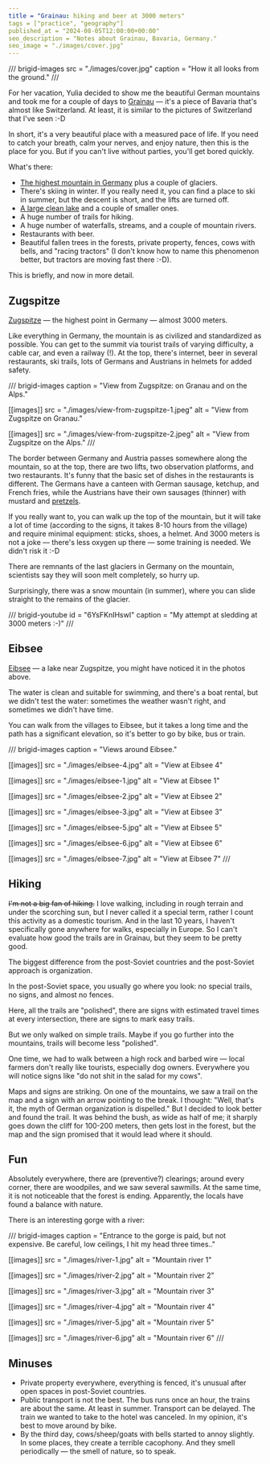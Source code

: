 ```yaml
---
title = "Grainau: hiking and beer at 3000 meters"
tags = ["practice", "geography"]
published_at = "2024-08-05T12:00:00+00:00"
seo_description = "Notes about Grainau, Bavaria, Germany."
seo_image = "./images/cover.jpg"
---
```


/// brigid-images
src = "./images/cover.jpg"
caption = "How it all looks from the ground."
///

For her vacation, Yulia decided to show me the beautiful German mountains and took me for a couple of days to [Grainau](https://en.wikipedia.org/wiki/Grainau) — it's a piece of Bavaria that's almost like Switzerland. At least, it is similar to the pictures of Switzerland that I've seen :-D

In short, it's a very beautiful place with a measured pace of life. If you need to catch your breath, calm your nerves, and enjoy nature, then this is the place for you. But if you can't live without parties, you'll get bored quickly.

What's there:

- [The highest mountain in Germany](https://en.wikipedia.org/wiki/Zugspitze) plus a couple of glaciers.
- There's skiing in winter. If you really need it, you can find a place to ski in summer, but the descent is short, and the lifts are turned off.
- [A large clean lake](https://en.wikipedia.org/wiki/Eibsee) and a couple of smaller ones.
- A huge number of trails for hiking.
- A huge number of waterfalls, streams, and a couple of mountain rivers.
- Restaurants with beer.
- Beautiful fallen trees in the forests, private property, fences, cows with bells, and "racing tractors" (I don't know how to name this phenomenon better, but tractors are moving fast there :-D).

This is briefly, and now in more detail.

## Zugspitze

[Zugspitze](https://en.wikipedia.org/wiki/Zugspitze) — the highest point in Germany — almost 3000 meters.

Like everything in Germany, the mountain is as civilized and standardized as possible. You can get to the summit via tourist trails of varying difficulty, a cable car, and even a railway (!). At the top, there's internet, beer in several restaurants, ski trails, lots of Germans and Austrians in helmets for added safety.

/// brigid-images
caption = "View from Zugspitze: on Granau and on the Alps."

[[images]]
src = "./images/view-from-zugspitze-1.jpeg"
alt = "View from Zugspitze on Granau."

[[images]]
src = "./images/view-from-zugspitze-2.jpeg"
alt = "View from Zugspitze on the Alps."
///

The border between Germany and Austria passes somewhere along the mountain, so at the top, there are two lifts, two observation platforms, and two restaurants. It's funny that the basic set of dishes in the restaurants is different. The Germans have a canteen with German sausage, ketchup, and French fries, while the Austrians have their own sausages (thinner) with mustard and [pretzels](https://en.wikipedia.org/wiki/Pretzel).

If you really want to, you can walk up the top of the mountain, but it will take a lot of time (according to the signs, it takes 8-10 hours from the village) and require minimal equipment: sticks, shoes, a helmet. And 3000 meters is not a joke — there's less oxygen up there — some training is needed. We didn't risk it :-D

There are remnants of the last glaciers in Germany on the mountain, scientists say they will soon melt completely, so hurry up.

Surprisingly, there was a snow mountain (in summer), where you can slide straight to the remains of the glacier.

/// brigid-youtube
id = "6YsFKnIHswI"
caption = "My attempt at sledding at 3000 meters :-)"
///

## Eibsee

[Eibsee](https://en.wikipedia.org/wiki/Eibsee) — a lake near Zugspitze, you might have noticed it in the photos above.

The water is clean and suitable for swimming, and there's a boat rental, but we didn't test the water: sometimes the weather wasn't right, and sometimes we didn't have time.

You can walk from the villages to Eibsee, but it takes a long time and the path has a significant elevation, so it's better to go by bike, bus or train.

/// brigid-images
caption = "Views around Eibsee."

[[images]]
src = "./images/eibsee-4.jpg"
alt = "View at Eibsee 4"

[[images]]
src = "./images/eibsee-1.jpg"
alt = "View at Eibsee 1"

[[images]]
src = "./images/eibsee-2.jpg"
alt = "View at Eibsee 2"

[[images]]
src = "./images/eibsee-3.jpg"
alt = "View at Eibsee 3"

[[images]]
src = "./images/eibsee-5.jpg"
alt = "View at Eibsee 5"

[[images]]
src = "./images/eibsee-6.jpg"
alt = "View at Eibsee 6"

[[images]]
src = "./images/eibsee-7.jpg"
alt = "View at Eibsee 7"
///

## Hiking

~~I'm not a big fan of hiking.~~ I love walking, including in rough terrain and under the scorching sun, but I never called it a special term, rather I count this activity as a domestic tourism. And in the last 10 years, I haven't specifically gone anywhere for walks, especially in Europe. So I can't evaluate how good the trails are in Grainau, but they seem to be pretty good.

The biggest difference from the post-Soviet countries and the post-Soviet approach is organization.

In the post-Soviet space, you usually go where you look: no special trails, no signs, and almost no fences.

Here, all the trails are "polished", there are signs with estimated travel times at every intersection, there are signs to mark easy trails.

But we only walked on simple trails. Maybe if you go further into the mountains, trails will become less "polished".

One time, we had to walk between a high rock and barbed wire — local farmers don't really like tourists, especially dog owners. Everywhere you will notice signs like "do not shit in the salad for my cows".

Maps and signs are striking. On one of the mountains, we saw a trail on the map and a sign with an arrow pointing to the break. I thought: "Well, that's it, the myth of German organization is dispelled." But I decided to look better and found the trail. It was behind the bush, as wide as half of me; it sharply goes down the cliff for 100-200 meters, then gets lost in the forest, but the map and the sign promised that it would lead where it should.

## Fun

Absolutely everywhere, there are (preventive?) clearings; around every corner, there are woodpiles, and we saw several sawmills. At the same time, it is not noticeable that the forest is ending. Apparently, the locals have found a balance with nature.

There is an interesting gorge with a river:

/// brigid-images
caption = "Entrance to the gorge is paid, but not expensive. Be careful, low ceilings, I hit my head three times.."

[[images]]
src = "./images/river-1.jpg"
alt = "Mountain river 1"

[[images]]
src = "./images/river-2.jpg"
alt = "Mountain river 2"

[[images]]
src = "./images/river-3.jpg"
alt = "Mountain river 3"

[[images]]
src = "./images/river-4.jpg"
alt = "Mountain river 4"

[[images]]
src = "./images/river-5.jpg"
alt = "Mountain river 5"

[[images]]
src = "./images/river-6.jpg"
alt = "Mountain river 6"
///

## Minuses

- Private property everywhere, everything is fenced, it's unusual after open spaces in post-Soviet countries.
- Public transport is not the best. The bus runs once an hour, the trains are about the same. At least in summer. Transport can be delayed. The train we wanted to take to the hotel was canceled. In my opinion, it's best to move around by bike.
- By the third day, cows/sheep/goats with bells started to annoy slightly. In some places, they create a terrible cacophony. And they smell periodically — the smell of nature, so to speak.
